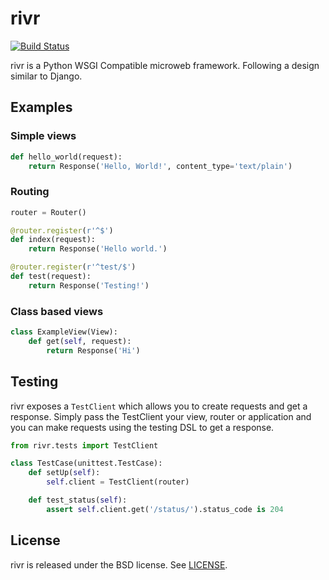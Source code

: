 # rivr

[![Build Status](http://img.shields.io/travis/rivrproject/rivr/master.svg?style=flat)](https://travis-ci.org/rivrproject/rivr)

rivr is a Python WSGI Compatible microweb framework. Following a design similar to Django.

## Examples

### Simple views

```python
def hello_world(request):
    return Response('Hello, World!', content_type='text/plain')
```

### Routing

```python
router = Router()

@router.register(r'^$')
def index(request):
    return Response('Hello world.')

@router.register(r'^test/$')
def test(request):
    return Response('Testing!')
```

### Class based views

```python
class ExampleView(View):
    def get(self, request):
        return Response('Hi')
```

## Testing

rivr exposes a `TestClient` which allows you to create requests and get a
response. Simply pass the TestClient your view, router or application and you
can make requests using the testing DSL to get a response.

```python
from rivr.tests import TestClient

class TestCase(unittest.TestCase):
    def setUp(self):
        self.client = TestClient(router)

    def test_status(self):
        assert self.client.get('/status/').status_code is 204
```

## License

rivr is released under the BSD license. See [LICENSE](LICENSE).

